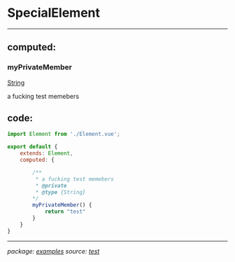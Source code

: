 # SpecialElement

* * *

## computed:

### myPrivateMember

[String](https://developer.mozilla.org/docs/Web/JavaScript/Reference/Global_Objects/String)

a fucking test memebers

## code:

~~~javascript
import Element from './Element.vue';

export default {
    extends: Element,
    computed: {

        /**
         * a fucking test memebers
         * @private
         * @type {String}
        */
        myPrivateMember() {
            return "test"
        }
    }
}
~~~

* * *

_package: [examples](examples.md)_ _source: [test](https://github.com/dasdeck/doctools/tree/master/examples/./src/vue/SpecialElement.vue)_